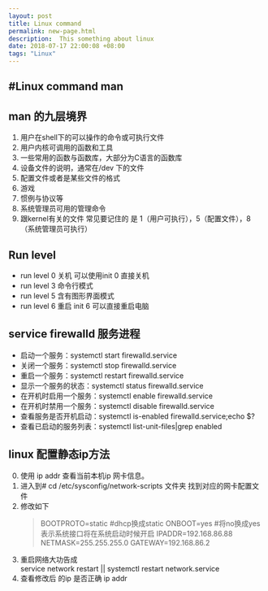 ```yaml
---
layout: post
title: Linux command
permalink: new-page.html
description:  This something about linux
date: 2018-07-17 22:00:08 +08:00
tags: "Linux"
---
```


#Linux command   man
--------------------
##  man 的九层境界
1.  用户在shell下的可以操作的命令或可执行文件
2.  用户内核可调用的函数和工具
3.  一些常用的函数与函数库，大部分为C语言的函数库
4.  设备文件的说明，通常在/dev 下的文件
5.  配置文件或者是某些文件的格式
6.   游戏
7.   惯例与协议等
8.   系统管理员可用的管理命令
9.   跟kernel有关的文件
常见要记住的 是 1（用户可执行），5（配置文件），8（系统管理员可执行）


## Run level 
*  run level 0  关机  可以使用init 0 直接关机
*  run level 3   命令行模式
*  run level 5   含有图形界面模式
*  run level 6   重启  init 6 可以直接重启电脑

## service   firewalld 服务进程 
* 启动一个服务：systemctl start firewalld.service
* 关闭一个服务：systemctl stop firewalld.service
* 重启一个服务：systemctl restart firewalld.service
* 显示一个服务的状态：systemctl status firewalld.service
* 在开机时启用一个服务：systemctl enable firewalld.service
* 在开机时禁用一个服务：systemctl disable firewalld.service
* 查看服务是否开机启动：systemctl is-enabled firewalld.service;echo $?
* 查看已启动的服务列表：systemctl list-unit-files|grep enabled

## linux 配置静态ip方法 
 0.  使用 ip addr 查看当前本机ip 网卡信息。
 1.  进入到# cd /etc/sysconfig/network-scripts    文件夹 找到对应的网卡配置文件
 2.  修改如下   
      >BOOTPROTO=static #dhcp换成static
      >ONBOOT=yes #将no换成yes    表示系统接口将在系统启动时候开启
      >IPADDR=192.168.86.88
      >NETMASK=255.255.255.0
      >GATEWAY=192.168.86.2
 3.  重启网络大功告成  
     service network restart   ||  systemctl restart network.service
 4.  查看修改后 的ip 是否正确   ip addr